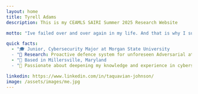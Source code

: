 ```yaml
---
layout: home
title: Tyrell Adams
description: This is my CEAMLS SAIRI Summer 2025 Research Website

motto: "Ive failed over and over again in my life. And that is why I succeed"

quick facts:
  - "🎓 Junior, Cybersecurity Major at Morgan State University
  - "🔬 Research: Proactive defence system for unforeseen Adversarial attacks
  - "📍 Based in Millersville, Maryland
  - "🚀 Passionate about deepening my knowledge and experience in cybersecurity

linkedin: https://www.linkedin.com/in/taquavian-johnson/
image: /assets/images/me.jpg
---
```

